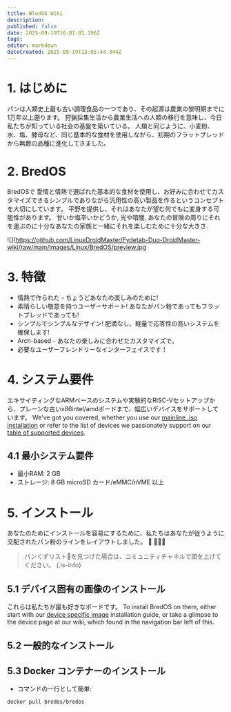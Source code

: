 ```yaml
---
title: BledOS Wiki
description:
published: false
date: 2025-09-19T16:01:01.196Z
tags:
editor: markdown
dateCreated: 2025-09-19T15:05:44.344Z
---
```


# 1. はじめに

パンは人類史上最も古い調理食品の一つであり、その起源は農業の黎明期までに1万年以上遡ります。 狩猟採集生活から農業生活への人類の移行を意味し、今日私たちが知っている社会の基盤を築いている。 人類と同じように、小麦粉、水、塩、酵母など、同じ基本的な食材を使用しながら、初期のフラットブレッドから無数の品種に進化してきました。

# 2. BredOS

BredOSで 愛情と情熱で選ばれた基本的な食材を使用し、お好みに合わせてカスタマイズできるシンプルでありながら汎用性の高い製品を作るというコンセプトを大切にしています。 平野を提供し、それはあなたが望む何でもに変身する可能性があります。 甘いか塩辛いかどうか, 光や暗闇, あなたの冒険の周りにそれを運ぶのに十分なあなたの家族と一緒にそれを楽しむために十分な大きさ.

![](https://github.com/LinuxDroidMaster/Fydetab-Duo-DroidMaster-wiki/raw/main/Images/Linux/BredOS/preview.jpg

# 3. 特徴

- 情熱で作られた - ちょうどあなたの楽しみのために!
- 素晴らしい敬意を持つユーザーサポート! あなたがパン粉であってもフラットブレッドであっても!
- シンプルでシンプルなデザイン! 肥満なし、軽量で応答性の高いシステムを確保します!
- Arch-based - あなたの楽しみに合わせたカスタマイズで。
- 必要なユーザーフレンドリーなインターフェイスです！

# 4. システム要件

エキサイティングなARMベースのシステムや実験的なRISC-Vセットアップから、プレーンな古いx86intel/amdボードまで、幅広いデバイスをサポートしています。 We've got you covered, whether you use our [mainline .iso installation](/en/install/Installation-with-ISO) or refer to the list of devices we passionately support on our [table of supported devices](/en/table-of-supported-devices).

## 4.1 最小システム要件

- 最小RAM: 2 GB
- ストレージ: 8 GB microSD カード/eMMC/nVME 以上

# 5. インストール

あなたのためにインストールを容易にするために、私たちはあなたが従うように交配されたパン粉のラインをレイアウトしました。 🍞 🔸🔸🔸

> パンくずリスト🔸を見つけた場合は、コミュニティチャネルで頭を上げてください。
> {.is-info}

## 5.1 デバイス固有の画像のインストール

これらは私たちが最も好きなボードです。 To install BredOS on them, either start with our [device specific image](/en/install/device-specific-image) installation guide, or take a glimpse to the device page at our wiki, which found in the navigation bar left of this.

## 5.2 一般的なインストール

## 5.3 Docker コンテナーのインストール

- コマンドの一行として簡単:

```
docker pull bredos/bredos
```
